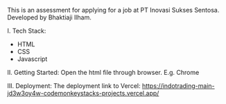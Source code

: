 This is an assessment for applying for a job at PT Inovasi Sukses Sentosa. Developed by Bhaktiaji Ilham.

I. Tech Stack:
- HTML
- CSS
- Javascript

II. Getting Started:
Open the html file through browser. E.g. Chrome

III. Deployment:
The deployment link to Vercel: https://indotrading-main-jd3w3oy4w-codemonkeystacks-projects.vercel.app/
